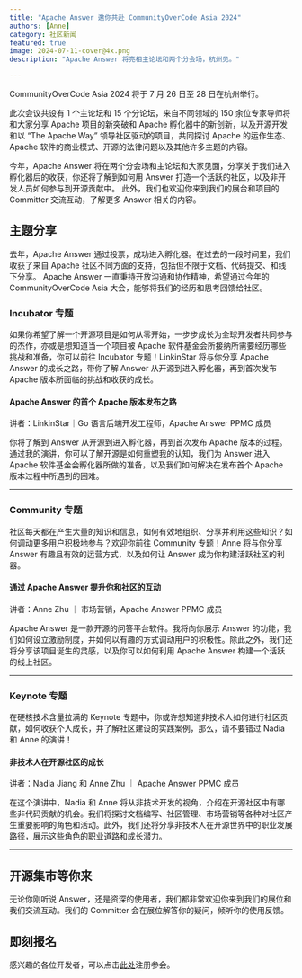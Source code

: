```yaml
---
title: "Apache Answer 邀你共赴 CommunityOverCode Asia 2024"
authors: [Anne]
category: 社区新闻
featured: true
image: 2024-07-11-cover@4x.png
description: "Apache Answer 将亮相主论坛和两个分会场，杭州见。"

---
```


CommunityOverCode Asia 2024 将于 7 月 26 日至 28 日在杭州举行。

此次会议共设有 1 个主论坛和 15 个分论坛，来自不同领域的 150 余位专家导师将和大家分享 Apache 项目的新突破和 Apache 孵化器中的新创新，以及开源开发和以 “The Apache Way” 领导社区驱动的项目，共同探讨 Apache 的运作生态、Apache 软件的商业模式、开源的法律问题以及其他许多主题的内容。

今年，Apache Answer 将在两个分会场和主论坛和大家见面，分享关于我们进入孵化器后的收获，你还将了解到如何用 Answer 打造一个活跃的社区，以及非开发人员如何参与到开源贡献中。 此外，我们也欢迎你来到我们的展台和项目的 Committer 交流互动，了解更多 Answer 相关的内容。

## 主题分享   
去年，Apache Answer 通过投票，成功进入孵化器。在过去的一段时间里，我们收获了来自 Apache 社区不同方面的支持，包括但不限于文档、代码提交、和线下分享。
Apache Answer 一直秉持开放沟通和协作精神，希望通过今年的 CommunityOverCode Asia 大会，能够将我们的经历和思考回馈给社区。

### Incubator 专题  
如果你希望了解一个开源项目是如何从零开始，一步步成长为全球开发者共同参与的杰作，亦或是想知道当一个项目被 Apache 软件基金会所接纳所需要经历哪些挑战和准备，你可以前往 Incubator 专题！LinkinStar 将与你分享 Apache Answer 的成长之路，带你了解 Answer 从开源到进入孵化器，再到首次发布 Apache 版本所面临的挑战和收获的成长。

#### Apache Answer 的首个 Apache 版本发布之路     
讲者：LinkinStar｜Go 语言后端开发工程师，Apache Answer PPMC 成员

你将了解到 Answer 从开源到进入孵化器，再到首次发布 Apache 版本的过程。通过我的演讲，你可以了解开源是如何重塑我的认知，我们为 Answer 进入 Apache 软件基金会孵化器所做的准备，以及我们如何解决在发布首个 Apache 版本过程中所遇到的困难。

----

### Community 专题   
社区每天都在产生大量的知识和信息，如何有效地组织、分享并利用这些知识？如何调动更多用户积极地参与？欢迎你前往 Community 专题！Anne 将与你分享 Answer 有趣且有效的运营方式，以及如何让 Answer 成为你构建活跃社区的利器。


#### 通过 Apache Answer 提升你和社区的互动    
讲者：Anne Zhu ｜ 市场营销，Apache Answer PPMC 成员

Apache Answer 是一款开源的问答平台软件。我将向你展示 Answer 的功能，我们如何设立激励制度，并如何以有趣的方式调动用户的积极性。除此之外，我们还将分享该项目诞生的灵感，以及你可以如何利用 Apache Answer 构建一个活跃的线上社区。

---

### Keynote 专题
在硬核技术含量拉满的 Keynote 专题中，你或许想知道非技术人如何进行社区贡献，如何收获个人成长，并了解社区建设的实践案例，那么，请不要错过 Nadia 和 Anne 的演讲！

#### 非技术人在开源社区的成长 
讲者：Nadia Jiang 和 Anne Zhu ｜ Apache Answer PPMC 成员

在这个演讲中，Nadia 和 Anne 将从非技术开发的视角，介绍在开源社区中有哪些非代码贡献的机会。我们将探讨文档编写、社区管理、市场营销等各种对社区产生重要影响的角色和活动。此外，我们还将分享非技术人在开源世界中的职业发展路径，展示这些角色的职业道路和成长潜力。

---

## 开源集市等你来
无论你刚听说 Answer，还是资深的使用者，我们都非常欢迎你来到我们的展位和我们交流互动。我们的 Committer 会在展位解答你的疑问，倾听你的使用反馈。

## 即刻报名
感兴趣的各位开发者，可以点击[此处](https://www.bagevent.com/event/8766402)注册参会。
